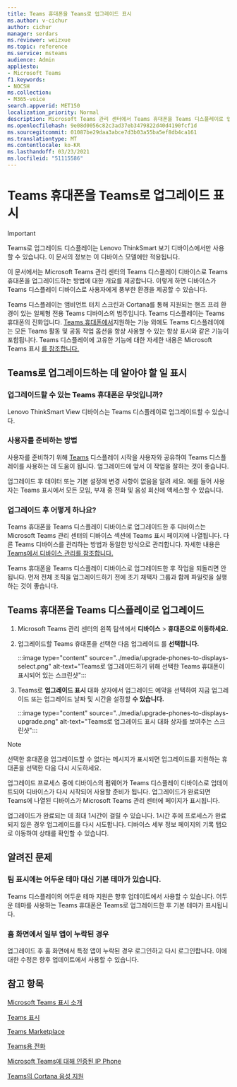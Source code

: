 ```yaml
---
title: Teams 휴대폰을 Teams로 업그레이드 표시
ms.author: v-cichur
author: cichur
manager: serdars
ms.reviewer: weizxue
ms.topic: reference
ms.service: msteams
audience: Admin
appliesto:
- Microsoft Teams
f1.keywords:
- NOCSH
ms.collection:
- M365-voice
search.appverid: MET150
localization_priority: Normal
description: Microsoft Teams 관리 센터에서 Teams 휴대폰을 Teams 디스플레이로 업그레이드하는 방법에 대해 자세히 알아보습니다.
ms.openlocfilehash: 9e08d0056c82c3ad37eb3479822d40d4190fcf1d
ms.sourcegitcommit: 01087be29daa3abce7d3b03a55ba5ef8db4ca161
ms.translationtype: MT
ms.contentlocale: ko-KR
ms.lasthandoff: 03/23/2021
ms.locfileid: "51115586"
---
```

# <a name="upgrade-teams-phones-to-teams-displays"></a>Teams 휴대폰을 Teams로 업그레이드 표시

> [!IMPORTANT]
> Teams로 업그레이드 디스플레이는 Lenovo ThinkSmart 보기 디바이스에서만 사용할 수 있습니다. 이 문서의 정보는 이 디바이스 모델에만 적용됩니다.  

이 문서에서는 Microsoft Teams 관리 센터의 Teams 디스플레이 디바이스로 Teams 휴대폰을 업그레이드하는 방법에 대한 개요를 제공합니다. 이렇게 하면 디바이스가 Teams 디스플레이 디바이스로 사용자에게 풍부한 환경을 제공할 수 있습니다.

Teams 디스플레이는 앰비언트 터치 스크린과 Cortana를 통해 지원되는 핸즈 프리 환경이 있는 일체형 전용 Teams 디바이스의 범주입니다. Teams 디스플레이는 Teams 휴대폰의 진화입니다. [Teams 휴대폰에서](phones-for-teams.md#features-supported-by-teams-phones)지원하는 기능 외에도 Teams 디스플레이에는 모든 Teams 활동 및 공동 작업 옵션을 항상 사용할 수 있는 항상 표시와 같은 기능이 포함됩니다. Teams 디스플레이에 고유한 기능에 대한 자세한 내용은 Microsoft Teams 표시 [를 참조합니다.](teams-displays.md)

## <a name="what-you-need-to-know-about-upgrading-to-teams-displays"></a>Teams로 업그레이드하는 데 알아야 할 일 표시

### <a name="which-teams-phones-can-be-upgraded"></a>업그레이드할 수 있는 Teams 휴대폰은 무엇입니까?

Lenovo ThinkSmart View 디바이스는 Teams 디스플레이로 업그레이드할 수 있습니다.

### <a name="how-can-i-prepare-users"></a>사용자를 준비하는 방법

사용자를 준비하기 위해 [Teams](https://support.microsoft.com/office/get-started-with-teams-displays-ff299825-7f13-4528-96c2-1d3437e6d4e6) 디스플레이 시작을 사용자와 공유하여 Teams 디스플레이를 사용하는 데 도움이 됩니다. 업그레이드에 앞서 이 작업을 잘하는 것이 좋습니다.

업그레이드 후 데이터 또는 기본 설정에 변경 사항이 없음을 알려 세요. 예를 들어 사용자는 Teams 표시에서 모든 모임, 부재 중 전화 및 음성 회신에 액세스할 수 있습니다. 

### <a name="what-happens-after-the-upgrade"></a>업그레이드 후 어떻게 하나요?

Teams 휴대폰을 Teams 디스플레이 디바이스로 업그레이드한 후 디바이스는 Microsoft Teams  관리 센터의 디바이스 섹션에 Teams 표시 페이지에 나열됩니다.  다른 Teams 디바이스를 관리하는 방법과 동일한 방식으로 관리합니다. 자세한 내용은 [Teams에서 디바이스 관리를 참조합니다.](device-management.md)

Teams 휴대폰을 Teams 디스플레이 디바이스로 업그레이드한 후 작업을 되돌리면 안 됩니다. 먼저 전체 조직을 업그레이드하기 전에 초기 채택자 그룹과 함께 파일럿을 실행하는 것이 좋습니다. 

## <a name="upgrade-your-teams-phones-to-teams-displays"></a>Teams 휴대폰을 Teams 디스플레이로 업그레이드

1. Microsoft Teams 관리 센터의 왼쪽 탐색에서 **디바이스**  >  **휴대폰으로 이동하세요.**
2. 업그레이드할 Teams 휴대폰을 선택한 다음 업그레이드 를 **선택합니다.**

    :::image type="content" source="../media/upgrade-phones-to-displays-select.png" alt-text="Teams로 업그레이드하기 위해 선택한 Teams 휴대폰이 표시되어 있는 스크린샷":::

3. Teams로 **업그레이드 표시** 대화 상자에서  업그레이드 예약을 선택하여 지금 업그레이드 또는 업그레이드 날짜 및 시간을 설정할 **수 있습니다.**

    :::image type="content" source="../media/upgrade-phones-to-displays-upgrade.png" alt-text="Teams로 업그레이드 표시 대화 상자를 보여주는 스크린샷":::

> [!NOTE]
> 선택한 휴대폰을 업그레이드할 수 없다는 메시지가 표시되면 업그레이드를 지원하는 휴대폰을 [](#which-teams-phones-can-be-upgraded)선택한 다음 다시 시도하세요.

업그레이드 프로세스 중에 디바이스의 펌웨어가 Teams 디스플레이 디바이스로 업데이트되어 디바이스가 다시 시작되어 사용할 준비가 됩니다. 업그레이드가 완료되면 Teams에 나열된 디바이스가 Microsoft  Teams 관리 센터에 페이지가 표시됩니다.

업그레이드가 완료되는 데 최대 1시간이 걸릴 수 있습니다. 1시간 후에 프로세스가 완료되지 않은 경우 업그레이드를 다시 시도합니다. 디바이스 세부 정보  페이지의 기록 탭으로 이동하여 상태를 확인할 수 있습니다.

## <a name="known-issues"></a>알려진 문제

### <a name="teams-displays-have-the-default-theme-instead-of-the-dark-theme"></a>팀 표시에는 어두운 테마 대신 기본 테마가 있습니다.

Teams 디스플레이의 어두운 테마 지원은 향후 업데이트에서 사용할 수 있습니다. 어두운 테마를 사용하는 Teams 휴대폰은 Teams로 업그레이드한 후 기본 테마가 표시됩니다.

### <a name="some-apps-are-missing-from-the-home-screen"></a>홈 화면에서 일부 앱이 누락된 경우

업그레이드 후 홈 화면에서 특정 앱이 누락된 경우 로그인하고 다시 로그인합니다. 이에 대한 수정은 향후 업데이트에서 사용할 수 있습니다.

## <a name="see-also"></a>참고 항목

[Microsoft Teams 표시 소개](https://techcommunity.microsoft.com/t5/microsoft-teams-blog/introducing-microsoft-teams-displays/ba-p/1505437)

[Teams 표시](teams-displays.md)

[Teams Marketplace](https://office.com/teamsdevices)

[Teams용 전화](phones-for-teams.md)

[Microsoft Teams에 대해 인증된 IP Phone](teams-ip-phones.md)

[Teams의 Cortana 음성 지원](../cortana-in-teams.md)